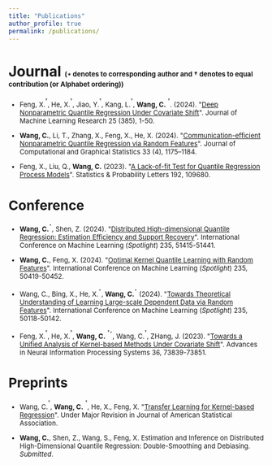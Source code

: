```yaml
---
title: "Publications"
author_profile: true
permalink: /publications/
---
```



# Journal <font size=2>($\star$ denotes to corresponding author and $\dagger$ denotes to equal contribution (or Alphabet ordering))<font>

- Feng, X.<sup>$^\dagger$</sup>, He, X.<sup>$^\dagger$</sup>, Jiao, Y.<sup>$^\dagger$</sup>, Kang, L.<sup>$^\dagger$</sup>, <strong>Wang, C.</strong> <sup>$^\dagger$</sup>. (2024). "[Deep Nonparametric Quantile Regression Under Covariate Shift](https://www.jmlr.org/papers/volume25/24-0906/24-0906.pdf)". Journal of Machine Learning Research 25 (385), 1-50.

- <strong>Wang, C.</strong>, Li, T., Zhang, X., Feng, X., He, X. (2024). "[Communication-efficient Nonparametric Quantile Regression via Random Features](https://www.tandfonline.com/doi/full/10.1080/10618600.2024.2308798)". Journal of Computational and Graphical Statistics 33 (4), 1175–1184.

- Feng, X., Liu, Q., <strong>Wang, C.</strong> (2023). "[A Lack-of-fit Test for Quantile Regression Process Models](https://www.sciencedirect.com/science/article/pii/S0167715222001936)".  Statistics \& Probability Letters 192, 109680.



# Conference

- <strong>Wang, C.</strong><sup>$^\star$</sup>, Shen, Z. (2024). "[Distributed High-dimensional Quantile Regression: Estimation Efficiency and Support Recovery](https://openreview.net/pdf?id=PDUQRBPkks)". International Conference on Machine Learning (*Spotlight*) 235, 51415-51441.

- <strong>Wang, C.</strong>, Feng, X. (2024). "[Optimal Kernel Quantile Learning with Random Features](https://openreview.net/pdf?id=KOW9ncAiRo)". International Conference on Machine Learning (*Spotlight*) 235, 50419-50452. 

- Wang, C., Bing, X., He, X.<sup>$^\star$</sup>, <strong>Wang, C.</strong><sup>$^\star$</sup> (2024). "[Towards Theoretical Understanding of Learning Large-scale Dependent Data via Random Features](https://openreview.net/pdf?id=eY4jrFe6Qc)". International Conference on Machine Learning (*Spotlight*) 235, 50118-50142.

- Feng, X.<sup>$^\dagger$</sup>, He, X.<sup>$^\dagger$</sup>, <strong>Wang, C.</strong> <sup>$^\dagger$</sup><sup>$^\star$</sup>, Wang, C.<sup>$^\dagger$</sup>, ZHang, J. (2023). "[Towards a Unified Analysis of Kernel-based Methods Under Covariate Shift](https://openreview.net/pdf?id=yIcCkMUCtL)". Advances in Neural Information Processing Systems 36, 73839-73851.




# Preprints

- Wang, C.<sup>$^\dagger$</sup>,  <strong>Wang, C.</strong> <sup>$^\dagger$</sup>, He, X.,  Feng, X. "[Transfer Learning for Kernel-based Regression](https://arxiv.org/pdf/2310.13966)". Under Major Revision in  Journal of American Statistical Association.

-  <strong>Wang, C.</strong>, Shen, Z., Wang, S., Feng, X. Estimation and Inference on Distributed High-Dimensional Quantile Regression: Double-Smoothing and Debiasing. *Submitted*.











